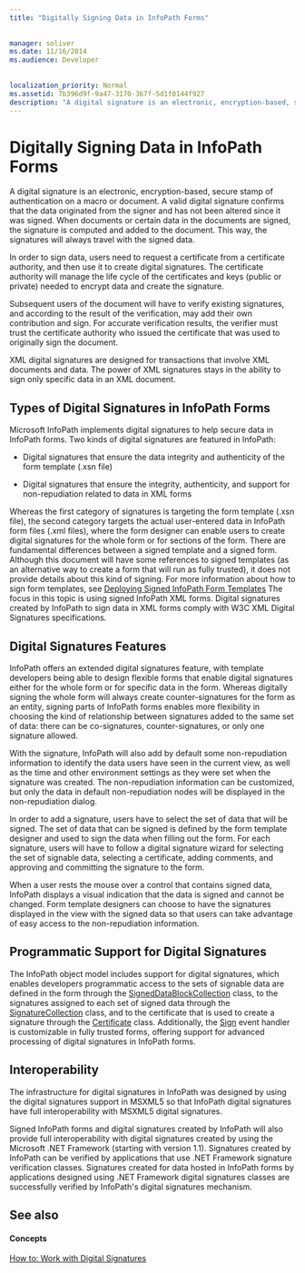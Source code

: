 ```yaml
---
title: "Digitally Signing Data in InfoPath Forms"
 
 
manager: soliver
ms.date: 11/16/2014
ms.audience: Developer
 
 
localization_priority: Normal
ms.assetid: 7b396d9f-9a47-3170-367f-5d1f0144f927
description: "A digital signature is an electronic, encryption-based, secure stamp of authentication on a macro or document. A valid digital signature confirms that the data originated from the signer and has not been altered since it was signed. When documents or certain data in the documents are signed, the signature is computed and added to the document. This way, the signatures will always travel with the signed data."
---
```


# Digitally Signing Data in InfoPath Forms

A digital signature is an electronic, encryption-based, secure stamp of authentication on a macro or document. A valid digital signature confirms that the data originated from the signer and has not been altered since it was signed. When documents or certain data in the documents are signed, the signature is computed and added to the document. This way, the signatures will always travel with the signed data.
  
In order to sign data, users need to request a certificate from a certificate authority, and then use it to create digital signatures. The certificate authority will manage the life cycle of the certificates and keys (public or private) needed to encrypt data and create the signature.
  
Subsequent users of the document will have to verify existing signatures, and according to the result of the verification, may add their own contribution and sign. For accurate verification results, the verifier must trust the certificate authority who issued the certificate that was used to originally sign the document.
  
XML digital signatures are designed for transactions that involve XML documents and data. The power of XML signatures stays in the ability to sign only specific data in an XML document.
  
## Types of Digital Signatures in InfoPath Forms

Microsoft InfoPath implements digital signatures to help secure data in InfoPath forms. Two kinds of digital signatures are featured in InfoPath:
  
- Digital signatures that ensure the data integrity and authenticity of the form template (.xsn file)
    
- Digital signatures that ensure the integrity, authenticity, and support for non-repudiation related to data in XML forms
    
Whereas the first category of signatures is targeting the form template (.xsn file), the second category targets the actual user-entered data in InfoPath form files (.xml files), where the form designer can enable users to create digital signatures for the whole form or for sections of the form. There are fundamental differences between a signed template and a signed form. Although this document will have some references to signed templates (as an alternative way to create a form that will run as fully trusted), it does not provide details about this kind of signing. For more information about how to sign form templates, see [Deploying Signed InfoPath Form Templates](deploying-signed-infopath-form-templates.md) The focus in this topic is using signed InfoPath XML forms. Digital signatures created by InfoPath to sign data in XML forms comply with W3C XML Digital Signatures specifications. 
  
## Digital Signatures Features

InfoPath offers an extended digital signatures feature, with template developers being able to design flexible forms that enable digital signatures either for the whole form or for specific data in the form. Whereas digitally signing the whole form will always create counter-signatures for the form as an entity, signing parts of InfoPath forms enables more flexibility in choosing the kind of relationship between signatures added to the same set of data: there can be co-signatures, counter-signatures, or only one signature allowed.
  
With the signature, InfoPath will also add by default some non-repudiation information to identify the data users have seen in the current view, as well as the time and other environment settings as they were set when the signature was created. The non-repudiation information can be customized, but only the data in default non-repudiation nodes will be displayed in the non-repudiation dialog.
  
In order to add a signature, users have to select the set of data that will be signed. The set of data that can be signed is defined by the form template designer and used to sign the data when filling out the form. For each signature, users will have to follow a digital signature wizard for selecting the set of signable data, selecting a certificate, adding comments, and approving and committing the signature to the form.
  
When a user rests the mouse over a control that contains signed data, InfoPath displays a visual indication that the data is signed and cannot be changed. Form template designers can choose to have the signatures displayed in the view with the signed data so that users can take advantage of easy access to the non-repudiation information.
  
## Programmatic Support for Digital Signatures

The InfoPath object model includes support for digital signatures, which enables developers programmatic access to the sets of signable data are defined in the form through the [SignedDataBlockCollection](https://msdn.microsoft.com/library/Microsoft.Office.InfoPath.SignedDataBlockCollection.aspx) class, to the signatures assigned to each set of signed data through the [SignatureCollection](https://msdn.microsoft.com/library/Microsoft.Office.InfoPath.SignatureCollection.aspx) class, and to the certificate that is used to create a signature through the [Certificate](https://msdn.microsoft.com/library/Microsoft.Office.InfoPath.Certificate.aspx) class. Additionally, the [Sign](https://msdn.microsoft.com/library/Microsoft.Office.InfoPath.FormEvents.Sign.aspx) event handler is customizable in fully trusted forms, offering support for advanced processing of digital signatures in InfoPath forms. 
  
## Interoperability

The infrastructure for digital signatures in InfoPath was designed by using the digital signatures support in MSXML5 so that InfoPath digital signatures have full interoperability with MSXML5 digital signatures.
  
Signed InfoPath forms and digital signatures created by InfoPath will also provide full interoperability with digital signatures created by using the Microsoft .NET Framework (starting with version 1.1). Signatures created by InfoPath can be verified by applications that use .NET Framework signature verification classes. Signatures created for data hosted in InfoPath forms by applications designed using .NET Framework digital signatures classes are successfully verified by InfoPath's digital signatures mechanism.
  
## See also

#### Concepts

[How to: Work with Digital Signatures](how-to-work-with-digital-signatures.md)

